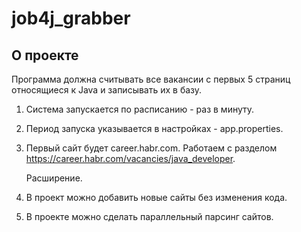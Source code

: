 # job4j_grabber

## О проекте

Программа должна считывать все вакансии c первых 5 страниц относящиеся к Java и записывать их в базу.

1. Система запускается по расписанию - раз в минуту.

2. Период запуска указывается в настройках - app.properties.

3. Первый сайт будет career.habr.com. Работаем с разделом https://career.habr.com/vacancies/java_developer.


   Расширение.

1. В проект можно добавить новые сайты без изменения кода.

2. В проекте можно сделать параллельный парсинг сайтов.